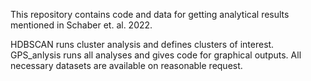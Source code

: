 This repository contains code and data for getting analytical results mentioned in Schaber et. al. 2022.

HDBSCAN runs cluster analysis and defines clusters of interest. GPS_anlysis runs all analyses and gives code for graphical outputs. All necessary datasets are available on reasonable request.
